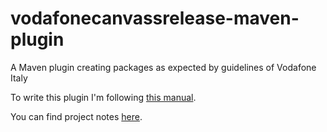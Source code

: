 vodafonecanvassrelease-maven-plugin
===================================

A Maven plugin creating packages as expected by guidelines of Vodafone Italy

To write this plugin I'm following [this manual](http://books.sonatype.com/mvnref-book/reference/writing-plugins-sect-custom-plugin.html).

You can find project notes [here](http://goo.gl/c8houO).
